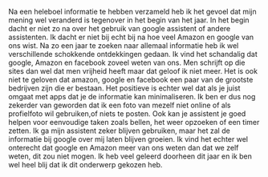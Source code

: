 Na een heleboel informatie te hebben verzameld heb ik het gevoel dat mijn mening wel veranderd is tegenover in het begin van het jaar. In het begin dacht er niet zo na over het gebruik van google assistent of andere assistenten. Ik dacht er niet bij echt bij na hoe veel Amazon en google van ons wist. Na zo een jaar te zoeken naar allemaal informatie heb ik wel verschillende schokkende ontdekkingen gedaan. Ik vind het schandalig dat google, Amazon en facebook zoveel weten van ons. Men schrijft op die sites dan wel dat men vrijheid heeft maar dat geloof ik niet meer.
Het is ook niet te geloven dat amazon, google en facebook een paar van de grootste bedrijven zijn die er bestaan.
Het positieve is echter wel dat als je juist omgaat met apps dat je de informatie kan minimaliseren. Ik ben er dus nog zekerder van geworden dat ik een foto van mezelf niet online of als profielfoto wil gebruiken,of niets te posten. Ook kan je assistent je goed helpen voor eenvoudige taken zoals bellen, het weer opzoeken of een timer zetten. Ik ga mijn assistent zeker blijven gebruiken, maar het zal de informatie bij google over mij laten blijven groeien.
Ik vind het echter wel onterecht dat google en Amazon meer van ons weten dan dat we zelf weten, dit zou  niet mogen.
Ik heb veel geleerd doorheen dit jaar en ik ben wel heel blij dat ik dit onderwerp gekozen heb. 
